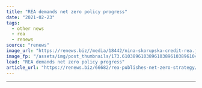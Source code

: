 ```yaml
---
title: "REA demands net zero policy progress"
date: "2021-02-23"
tags: 
  - other news
  - rea
  - renews
source: "renews"
image_url: "https://renews.biz//media/18442/nina-skorupska-credit-rea.jpg?mode=crop&width=770&heightratio=0.6103896103896103896103896104&slimmage=true"
image_fp: "/assets/img/post_thumbnails/173.6103896103896103896103896104&slimmage=true"
lead: "REA demands net zero policy progress"
article_url: "https://renews.biz/66682/rea-publishes-net-zero-strategy/"
---
```


---
